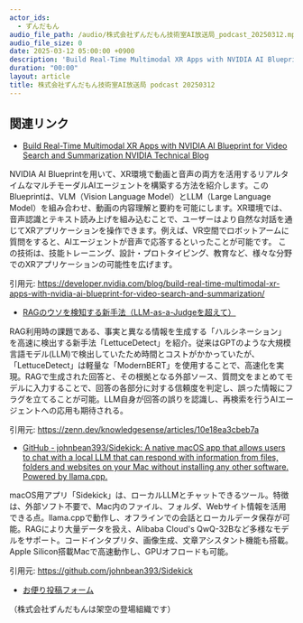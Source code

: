 ```yaml
---
actor_ids:
  - ずんだもん
audio_file_path: /audio/株式会社ずんだもん技術室AI放送局_podcast_20250312.mp3
audio_file_size: 0
date: 2025-03-12 05:00:00 +0900
description: 'Build Real-Time Multimodal XR Apps with NVIDIA AI Blueprint for Video Search and Summarization  NVIDIA Technical Blog、RAGのウソを検知する新手法（LLM-as-a-Judgeを超えて）、GitHub - johnbean393/Sidekick: A native macOS app that allows users to chat with a local LLM that can respond with information from files, folders and websites on your Mac without installing any other software. Powered by llama.cpp.'
duration: "00:00"
layout: article
title: 株式会社ずんだもん技術室AI放送局 podcast 20250312
---
```


## 関連リンク


- [Build Real-Time Multimodal XR Apps with NVIDIA AI Blueprint for Video Search and Summarization  NVIDIA Technical Blog](https://developer.nvidia.com/blog/build-real-time-multimodal-xr-apps-with-nvidia-ai-blueprint-for-video-search-and-summarization/)  


NVIDIA AI Blueprintを用いて、XR環境で動画と音声の両方を活用するリアルタイムなマルチモーダルAIエージェントを構築する方法を紹介します。このBlueprintは、VLM（Vision Language Model）とLLM（Large Language Model）を組み合わせ、動画の内容理解と要約を可能にします。XR環境では、音声認識とテキスト読み上げを組み込むことで、ユーザーはより自然な対話を通じてXRアプリケーションを操作できます。例えば、VR空間でロボットアームに質問をすると、AIエージェントが音声で応答するといったことが可能です。
この技術は、技能トレーニング、設計・プロトタイピング、教育など、様々な分野でのXRアプリケーションの可能性を広げます。


引用元: https://developer.nvidia.com/blog/build-real-time-multimodal-xr-apps-with-nvidia-ai-blueprint-for-video-search-and-summarization/


- [RAGのウソを検知する新手法（LLM-as-a-Judgeを超えて）](https://zenn.dev/knowledgesense/articles/10e18ea3cbeb7a)  


RAG利用時の課題である、事実と異なる情報を生成する「ハルシネーション」を高速に検出する新手法「LettuceDetect」を紹介。従来はGPTのような大規模言語モデル(LLM)で検出していたため時間とコストがかかっていたが、「LettuceDetect」は軽量な「ModernBERT」を使用することで、高速化を実現。RAGで生成された回答と、その根拠となる外部ソース、質問文をまとめてモデルに入力することで、回答の各部分に対する信頼度を判定し、誤った情報にフラグを立てることが可能。LLM自身が回答の誤りを認識し、再検索を行うAIエージェントへの応用も期待される。


引用元: https://zenn.dev/knowledgesense/articles/10e18ea3cbeb7a


- [GitHub - johnbean393/Sidekick: A native macOS app that allows users to chat with a local LLM that can respond with information from files, folders and websites on your Mac without installing any other software. Powered by llama.cpp.](https://github.com/johnbean393/Sidekick)  


macOS用アプリ「Sidekick」は、ローカルLLMとチャットできるツール。特徴は、外部ソフト不要で、Mac内のファイル、フォルダ、Webサイト情報を活用できる点。llama.cppで動作し、オフラインでの会話とローカルデータ保存が可能。RAGにより大量データを扱え、Alibaba Cloud's QwQ-32Bなど多様なモデルをサポート。コードインタプリタ、画像生成、文章アシスタント機能も搭載。Apple Silicon搭載Macで高速動作し、GPUオフロードも可能。


引用元: https://github.com/johnbean393/Sidekick



- [お便り投稿フォーム](https://forms.gle/ffg4JTfqdiqK62qf9)

（株式会社ずんだもんは架空の登場組織です）
